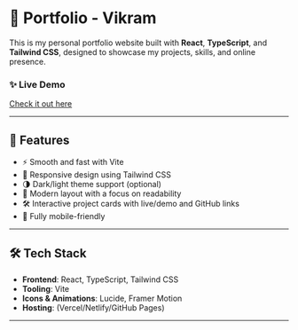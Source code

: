 # 💼 Portfolio - Vikram

This is my personal portfolio website built with **React**, **TypeScript**, and **Tailwind CSS**, designed to showcase my projects, skills, and online presence.

### ✨ Live Demo

[Check it out here](https://your-portfolio-link.com)

---

## 🚀 Features

- ⚡️ Smooth and fast with Vite
- 💅 Responsive design using Tailwind CSS
- 🌗 Dark/light theme support (optional)
- 🧠 Modern layout with a focus on readability
- 🛠️ Interactive project cards with live/demo and GitHub links
- 📱 Fully mobile-friendly

---

## 🛠️ Tech Stack

- **Frontend**: React, TypeScript, Tailwind CSS
- **Tooling**: Vite
- **Icons & Animations**: Lucide, Framer Motion
- **Hosting**: (Vercel/Netlify/GitHub Pages)

---


